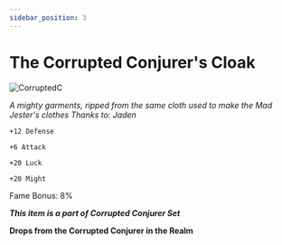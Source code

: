 ```yaml
---
sidebar_position: 3
---
```


# The Corrupted Conjurer's Cloak

![CorruptedC](https://i.imgur.com/cKQOOzC.png)

<i>A mighty garments, ripped from the same cloth used to make the Mad Jester's clothes Thanks to: Jaden</i>

    +12 Defense
    
    +6 Attack
    
    +20 Luck
    
    +20 Might
    
Fame Bonus: 8%

***This item is a part of Corrupted Conjurer Set***

**Drops from the Corrupted Conjurer in the Realm**
